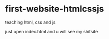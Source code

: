 # first-website-htmlcssjs
teaching html, css and js 

just open index.html and u will see my shitsite 
